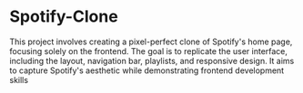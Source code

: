# Spotify-Clone
This project involves creating a pixel-perfect clone of Spotify's home page, focusing solely on the frontend. The goal is to replicate the user interface, including the layout, navigation bar, playlists, and responsive design.  It aims to capture Spotify's aesthetic while demonstrating frontend development skills
